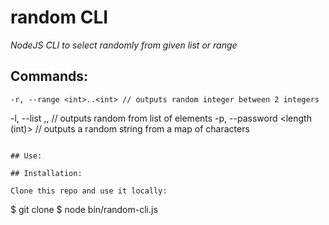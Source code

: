 # random CLI

*NodeJS CLI to select randomly from given list or range*

## Commands:

```
-r, --range <int>..<int> // outputs random integer between 2 integers
```
-l, --list <element1>,<element2>,<elementN> // outputs random from list of elements
-p, --password <length (int)> // outputs a random string from a map of characters
```

## Use:

## Installation:

Clone this repo and use it locally:

```
$ git clone 
$ node bin/random-cli.js <option>
```

